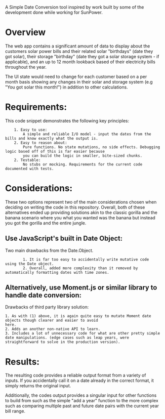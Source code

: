 A Simple Date Conversion tool inspired by work built by some of the development done while working for SunPower.

# Overview

The web app contains a significant amount of data to display about the customers solar power bills and their related solar
"birthdays" (date they got solar), their storage "birthday" (date they got a solar storage system - if applicable), and an up to 12 month 
lookback based of their electricity bills throughout the year.   

The UI state would need to change for each customer based on a per month basis showing any changes in their solar and storage 
system (e.g "You got solar this month!") in addition to other calculations.    

# Requirements:

This code snippet demonstrates the following key principles:

        1. Easy to use:
            A simple and reliable I/O model - input the dates from the bills and know exactly what the output is.
        2. Easy to reason about:
            Pure functions. No state mutations, no side effects. Debugging logic based off of this is far easier because
            you can build the logic in smaller, bite-sized chunks.  
        2. Testable:
            No stubs or mocking. Requirements for the current code documented with tests.
     
# Considerations:

These two options represent two of the main considerations chosen when deciding on writing the code in this repository.
Overall, both of these alternatives ended up providing solutions akin to the classic gorilla and the banana scenario 
where you what you wanted was the banana but instead you got the gorilla and the entire jungle.
    
## Use JavaScript's built in Date Object:
Two main drawbacks from the Date.Object.

            1. It is far too easy to accidentally write mutative code using the Date object. 
            2. Overall, added more complexity than it removed by automatically formatting dates with time zones.
        
## Alternatively, use Moment.js or similar library to handle date conversion:
Drawbacks of third party library solution:

    1. As with (1) above, it is again quite easy to mutate Moment date objects though clearer and easier to avoid 
    here.
    2. Adds an another non-native API to learn.
    3. Includes a lot of unnecessary code for what are other pretty simple date manipulations. (edge cases such as leap years, were straightforward to solve in the production version).
            
# Results:
The resulting code provides a reliable output format from a variety of inputs. 
If you accidentally call it on a date already in the correct format, it simply returns the original input.
    
Additionally, the codes output provides a singular input for other functions to build from such as the simple 
"add a year" function to the more complex such as comparing multiple past and future date pairs with the current year bill range.        
    

